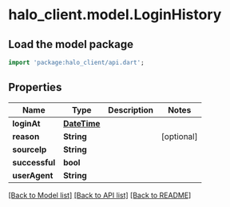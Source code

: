 # halo_client.model.LoginHistory

## Load the model package
```dart
import 'package:halo_client/api.dart';
```

## Properties
Name | Type | Description | Notes
------------ | ------------- | ------------- | -------------
**loginAt** | [**DateTime**](DateTime.md) |  | 
**reason** | **String** |  | [optional] 
**sourceIp** | **String** |  | 
**successful** | **bool** |  | 
**userAgent** | **String** |  | 

[[Back to Model list]](../README.md#documentation-for-models) [[Back to API list]](../README.md#documentation-for-api-endpoints) [[Back to README]](../README.md)


